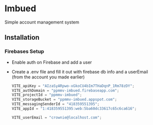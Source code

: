 # Imbued

Simple account management system


## Installation

### Firebases Setup
- Enable auth on Firebase and add a user
- Create a .env file and fill it out with firebase db info and a userEmail (from the account you made earlier) <br/>

  ```javascript
  VITE_apiKey = "AIzaSyARpwo-xGkoCU4bIm7THaDqnP_1Rm78zDY";
  VITE_authDomain = "ppmmv-imbued.firebaseapp.com";
  VITE_projectId = "ppmmv-imbued";
  VITE_storageBucket = "ppmmv-imbued.appspot.com";
  VITE_messagingSenderId = "418359551395";
  VITE_appId = "1:418359551395:web:5ba60dc33617c65c6ca616";

  VITE_userEmail = "crownie@localhost.com";
  ```
